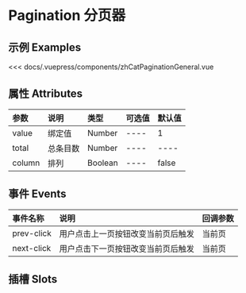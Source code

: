 
# Pagination 分页器

## 示例 Examples

<zh-cat-pagination-general></zh-cat-pagination-general>
<code-show>
<<< docs/.vuepress/components/zhCatPaginationGeneral.vue 
</code-show>

## 属性 Attributes

| 参数  | 说明  | 类型   | 可选值           | 默认值 |
|:------|:-------------|:-------|:------------------|:--------|
| value | 绑定值 | Number | ---- | 1 |
| total | 总条目数 | Number | ---- | ---- |
| column | 排列 | Boolean | ---- | false |

## 事件 Events

| 事件名称  | 说明    | 回调参数 |
|:------|:---------------|:--------|
| prev-click | 用户点击上一页按钮改变当前页后触发 | 当前页 |
| next-click | 用户点击下一页按钮改变当前页后触发 | 当前页 |

## 插槽 Slots
<!-- 
| 插槽名称  | 说明 |
|:------|:---------------| -->
